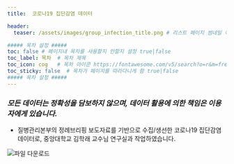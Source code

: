 ```yaml
---
title:  코로나19 집단감염 데이터

header:
  teaser: /assets/images/group_infection_title.png # 리스트 페이지 썸네일 이미지 주소

##### 목차 설정 #####
toc: false # 페이지내 목차를 사용할지 안할지 설정 true|false
toc_label: 목차  # 목차 제목
toc_icon: cog   # 목차 아이콘 https://fontawesome.com/v5/search?o=r&m=free&s=solid 페이지에서 아이콘 네임. 저자권 확인 할 것.
toc_sticky: false  # 목차가 페이지를 따라다니게 함 true|false
##### 목차 설정 #####
---
```



### _모든 데이터는 정확성을 담보하지 않으며, 데이터 활용에 의한 책임은 이용자에게 있습니다._

* 질병관리본부의 정례브리핑 보도자료를 기반으로 수집/생선한 코로나19 집단감염 데이터로, 중앙대학교 김학래 교수님 연구실과 작업하였습니다.

![파일 다운로드](https://github.com/shineforall/data-covid19-group-infection)
